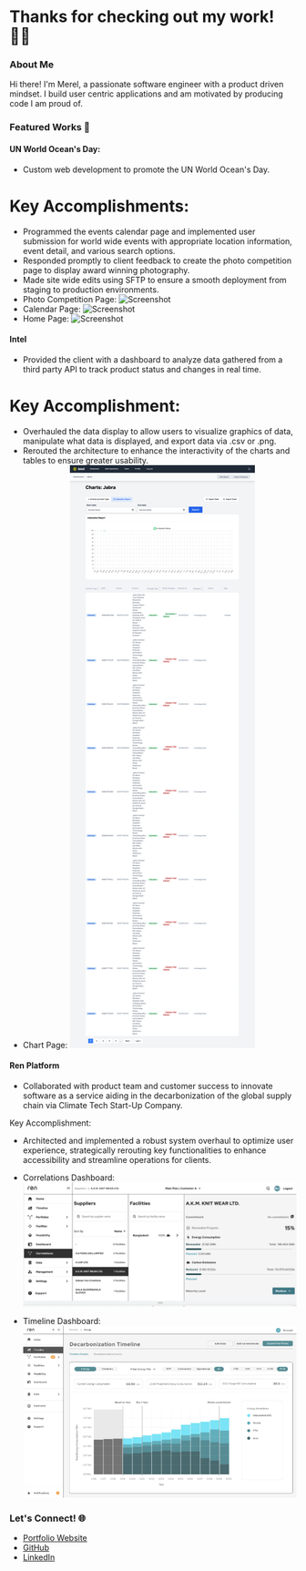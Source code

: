 # Thanks for checking out my work! 👩‍💻

### About Me
Hi there! I'm Merel, a passionate software engineer with a product driven mindset. I build user centric applications and am motivated by producing code I am proud of. 

### Featured Works 🌟

#### UN World Ocean's Day:
- Custom web development to promote the UN World Ocean's Day.

# Key Accomplishments:
- Programmed the events calendar page and implemented user submission for world wide events with appropriate location information, event detail, and various search options.
- Responded promptly to client feedback to create the photo competition page to display award winning photography. 
- Made site wide edits using SFTP to ensure a smooth deployment from staging to production environments. 
- Photo Competition Page: ![Screenshot](./assets/images/unworldocean_photo-competition.png)
- Calendar Page: ![Screenshot](./assets/images/unworldocean_event-calendar_.png)
- Home Page: ![Screenshot](./assets/images/unworldocean_home.png)

#### Intel
- Provided the client with a dashboard to analyze data gathered from a third party API to track product status and changes in real time.

# Key Accomplishment:
- Overhauled the data display to allow users to visualize graphics of data, manipulate what data is displayed, and export data via .csv or .png. 
- Rerouted the architecture to enhance the interactivity of the charts and tables to ensure greater usability.
- Chart Page: ![Screenshot](./assets/images/intel.code3.com_brands_61_charts_change_type=indexation&chart_type=indexation_report_chart&end_date=2024-04-03&start_date=2022-02-03.png)

#### Ren Platform
- Collaborated with product team and customer success to innovate software as a service aiding in the decarbonization of the global supply chain via Climate Tech Start-Up Company.

Key Accomplishment:
- Architected and implemented a robust system overhaul to optimize user experience, strategically rerouting key functionalities to enhance accessibility and streamline operations for clients. 

- Correlations Dashboard: ![Screenshot](./assets/images/new-correlations-page.png)
- Timeline Dashboard: ![Screenshot](./assets/images/ren.png)

### Let's Connect! 🌐

- [Portfolio Website](https://mereljac.dev.com)
- [GitHub](https://github.com/MerelJac)
- [LinkedIn](https://www.linkedin.com/in/merel-b-jacobs)

